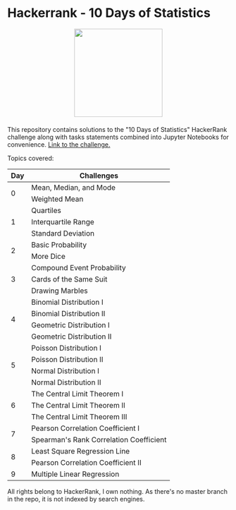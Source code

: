 # Hackerrank - 10 Days of Statistics 

<div style='float: center; text-align: center; margin-bottom: 20px'>
  <a href='https://www.hackerrank.com/msgrubler' target="_blank">
  <img width="200px" src="https://blog.hackerrank.com/wp-content/uploads/2017/04/logo_HRwordmark2700x670_2-1.png" />
  </a>
</div>

This repository contains solutions to the "10 Days of Statistics" HackerRank challenge along with tasks statements combined into Jupyter Notebooks for convenience.
[Link to the challenge.](https://www.hackerrank.com/domains/tutorials/10-days-of-statistics)

Topics covered:

<table>
    <thead>
        <tr>
            <th>Day</th>
            <th>Challenges</th>
        </tr>
    </thead>
    <tbody>
        <tr>
            <td rowspan=2>0</td>
            <td>Mean, Median, and Mode </td>
        </tr>
        <tr>
            <td>Weighted Mean</td>
        </tr>
       <tr>
            <td rowspan=3>1</td>
            <td>Quartiles</td>
        </tr>
        <tr>
            <td>Interquartile Range</td>
        </tr>
        <tr>
            <td>Standard Deviation</td>
        </tr> 
       <tr>
            <td rowspan=2>2</td>
            <td>Basic Probability</td>
        </tr>
        <tr>
            <td>More Dice</td>
        </tr>
	<tr>
            <td rowspan=3>3</td>
            <td>Compound Event Probability</td>
        </tr>
        <tr>
            <td>Cards of the Same Suit</td>
        </tr>
        <tr>
            <td>Drawing Marbles</td>
        </tr>
	<tr>
            <td rowspan=4>4</td>
            <td>Binomial Distribution I</td>
        </tr>
        <tr>
            <td>Binomial Distribution II</td>
        </tr>
        <tr>
            <td>Geometric Distribution I</td>
        </tr>
	<tr>
            <td>Geometric Distribution II</td>
        </tr>
	<tr>
            <td rowspan=4>5</td>
            <td>Poisson Distribution I</td>
        </tr>
        <tr>
            <td>Poisson Distribution II</td>
        </tr>
        <tr>
            <td>Normal Distribution I</td>
        </tr>
	<tr>
            <td>Normal Distribution II</td>
        </tr>
	<tr>
            <td rowspan=3>6</td>
            <td>The Central Limit Theorem I</td>
        </tr>
        <tr>
            <td>The Central Limit Theorem II</td>
        </tr>
        <tr>
            <td>The Central Limit Theorem III</td>
        </tr>
	<tr>
            <td rowspan=2>7</td>
            <td>Pearson Correlation Coefficient I</td>
        </tr>
        <tr>
            <td>Spearman's Rank Correlation Coefficient</td>
        </tr>
	<tr>
            <td rowspan=2>8</td>
            <td>Least Square Regression Line</td>
        </tr>
        <tr>
            <td>Pearson Correlation Coefficient II</td>
        </tr>
	<tr>
            <td>9</td>
            <td>Multiple Linear Regression</td>
        </tr>
    </tbody>
</table>

All rights belong to HackerRank, I own nothing. As there's no master branch in the repo, it is not indexed by search engines.


